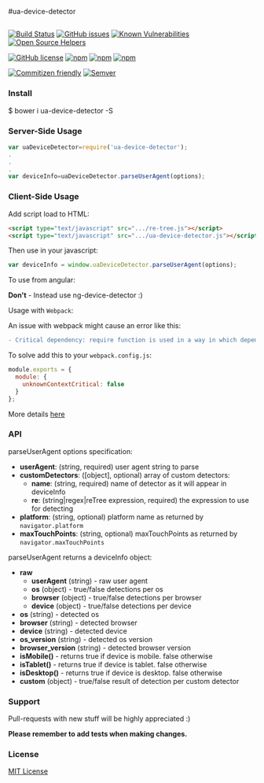 #ua-device-detector

##

[![Build Status](https://travis-ci.org/srfrnk/ua-device-detector.svg?branch=master)](https://travis-ci.org/srfrnk/ua-device-detector)
[![GitHub issues](https://img.shields.io/github/issues/srfrnk/ua-device-detector.svg)](https://github.com/srfrnk/ua-device-detector/issues)
[![Known Vulnerabilities](https://snyk.io/package/npm/ua-device-detector/badge.svg)](https://snyk.io/package/npm/ua-device-detector)
[![Open Source Helpers](https://www.codetriage.com/srfrnk/ua-device-detector/badges/users.svg)](https://www.codetriage.com/srfrnk/ua-device-detector)

[![GitHub license](https://img.shields.io/github/license/srfrnk/ua-device-detector.svg)](https://github.com/srfrnk/ua-device-detector/blob/master/license.txt)
[![npm](https://img.shields.io/npm/dm/ua-device-detector.svg)](https://www.npmjs.com/package/ua-device-detector)
[![npm](https://img.shields.io/npm/dt/ua-device-detector.svg)](https://www.npmjs.com/package/ua-device-detector)
[![npm](https://img.shields.io/npm/v/ua-device-detector.svg)](https://www.npmjs.com/package/ua-device-detector)

[![Commitizen friendly](https://img.shields.io/badge/commitizen-friendly-brightgreen.svg)](http://commitizen.github.io/cz-cli/)
[![Semver](http://img.shields.io/SemVer/2.0.0.png)](http://semver.org/spec/v2.0.0.html)

### Install

\$ bower i ua-device-detector -S

### Server-Side Usage

```javascript
var uaDeviceDetector=require('ua-device-detector');
.
.
.
var deviceInfo=uaDeviceDetector.parseUserAgent(options);
```

### Client-Side Usage

Add script load to HTML:

```html
<script type="text/javascript" src=".../re-tree.js"></script>
<script type="text/javascript" src=".../ua-device-detector.js"></script>
```

Then use in your javascript:

```javascript
var deviceInfo = window.uaDeviceDetector.parseUserAgent(options);
```

To use from angular:

**Don't** - Instead use ng-device-detector :)

Usage with `Webpack`:

An issue with webpack might cause an error like this:

```diff
- Critical dependency: require function is used in a way in which dependencies cannot be statically extracted
```

To solve add this to your `webpack.config.js`:

```js
module.exports = {
  module: {
    unknownContextCritical: false
  }
};
```

More details [here](https://github.com/AnalyticalGraphicsInc/cesium/issues/4876)

### API

parseUserAgent options specification:

- **userAgent**: (string, required) user agent string to parse
- **customDetectors**: ([object], optional) array of custom detectors:
  - **name**: (string, required) name of detector as it will appear in deviceInfo
  - **re**: (string|regex|reTree expression, required) the expression to use for detecting
- **platform**: (string, optional) platform name as returned by `navigator.platform`
- **maxTouchPoints**: (string, optional) maxTouchPoints as returned by `navigator.maxTouchPoints`

parseUserAgent returns a deviceInfo object:

- **raw**
  - **userAgent** (string) - raw user agent
  - **os** (object) - true/false detections per os
  - **browser** (object) - true/false detections per browser
  - **device** (object) - true/false detections per device
- **os** (string) - detected os
- **browser** (string) - detected browser
- **device** (string) - detected device
- **os_version** (string) - detected os version
- **browser_version** (string) - detected browser version
- **isMobile()** - returns true if device is mobile. false otherwise
- **isTablet()** - returns true if device is tablet. false otherwise
- **isDesktop()** - returns true if device is desktop. false otherwise
- **custom** (object) - true/false result of detection per custom detector

### Support

Pull-requests with new stuff will be highly appreciated :)

**Please remember to add tests when making changes.**

### License

[MIT License](//github.com/srfrnk/ua-device-detector/blob/master/license.txt)
